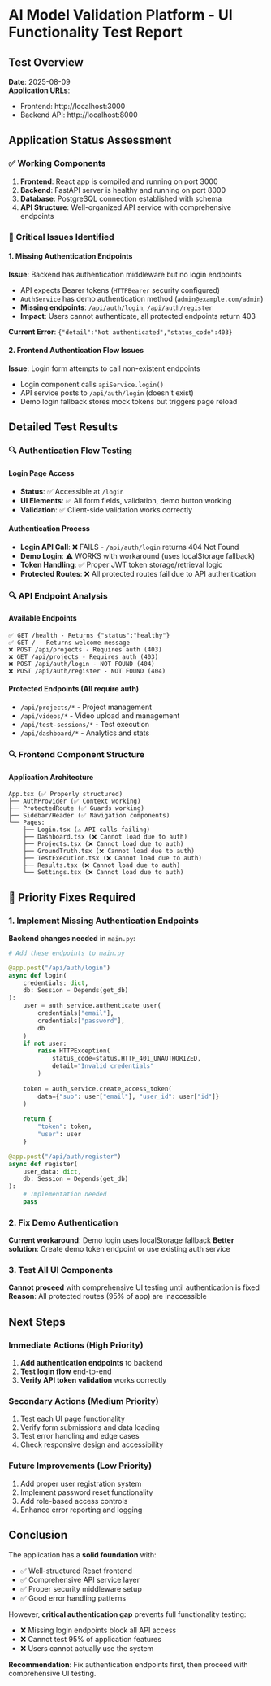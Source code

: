 # AI Model Validation Platform - UI Functionality Test Report

## Test Overview
**Date**: 2025-08-09  
**Application URLs**:
- Frontend: http://localhost:3000  
- Backend API: http://localhost:8000  

## Application Status Assessment

### ✅ Working Components
1. **Frontend**: React app is compiled and running on port 3000
2. **Backend**: FastAPI server is healthy and running on port 8000
3. **Database**: PostgreSQL connection established with schema
4. **API Structure**: Well-organized API service with comprehensive endpoints

### 🔴 Critical Issues Identified

#### 1. **Missing Authentication Endpoints**
**Issue**: Backend has authentication middleware but no login endpoints
- API expects Bearer tokens (`HTTPBearer` security configured)
- `AuthService` has demo authentication method (`admin@example.com/admin`)
- **Missing endpoints**: `/api/auth/login`, `/api/auth/register`
- **Impact**: Users cannot authenticate, all protected endpoints return 403

**Current Error**: `{"detail":"Not authenticated","status_code":403}`

#### 2. **Frontend Authentication Flow Issues**
**Issue**: Login form attempts to call non-existent endpoints
- Login component calls `apiService.login()` 
- API service posts to `/api/auth/login` (doesn't exist)
- Demo login fallback stores mock tokens but triggers page reload

## Detailed Test Results

### 🔍 Authentication Flow Testing

#### Login Page Access
- **Status**: ✅ Accessible at `/login`
- **UI Elements**: ✅ All form fields, validation, demo button working
- **Validation**: ✅ Client-side validation works correctly

#### Authentication Process  
- **Login API Call**: ❌ FAILS - `/api/auth/login` returns 404 Not Found
- **Demo Login**: ⚠️ WORKS with workaround (uses localStorage fallback)
- **Token Handling**: ✅ Proper JWT token storage/retrieval logic
- **Protected Routes**: ❌ All protected routes fail due to API authentication

### 🔍 API Endpoint Analysis

#### Available Endpoints
```
✅ GET /health - Returns {"status":"healthy"}
✅ GET / - Returns welcome message  
❌ POST /api/projects - Requires auth (403)
❌ GET /api/projects - Requires auth (403)  
❌ POST /api/auth/login - NOT FOUND (404)
❌ POST /api/auth/register - NOT FOUND (404)
```

#### Protected Endpoints (All require auth)
- `/api/projects/*` - Project management
- `/api/videos/*` - Video upload and management  
- `/api/test-sessions/*` - Test execution
- `/api/dashboard/*` - Analytics and stats

### 🔍 Frontend Component Structure

#### Application Architecture
```
App.tsx (✅ Properly structured)
├── AuthProvider (✅ Context working)
├── ProtectedRoute (✅ Guards working) 
├── Sidebar/Header (✅ Navigation components)
└── Pages:
    ├── Login.tsx (⚠️ API calls failing)
    ├── Dashboard.tsx (❌ Cannot load due to auth)
    ├── Projects.tsx (❌ Cannot load due to auth)
    ├── GroundTruth.tsx (❌ Cannot load due to auth)
    ├── TestExecution.tsx (❌ Cannot load due to auth)
    ├── Results.tsx (❌ Cannot load due to auth)
    └── Settings.tsx (❌ Cannot load due to auth)
```

## 🚨 Priority Fixes Required

### 1. Implement Missing Authentication Endpoints
**Backend changes needed** in `main.py`:

```python
# Add these endpoints to main.py

@app.post("/api/auth/login")
async def login(
    credentials: dict,
    db: Session = Depends(get_db)
):
    user = auth_service.authenticate_user(
        credentials["email"], 
        credentials["password"], 
        db
    )
    if not user:
        raise HTTPException(
            status_code=status.HTTP_401_UNAUTHORIZED,
            detail="Invalid credentials"
        )
    
    token = auth_service.create_access_token(
        data={"sub": user["email"], "user_id": user["id"]}
    )
    
    return {
        "token": token,
        "user": user
    }

@app.post("/api/auth/register")  
async def register(
    user_data: dict,
    db: Session = Depends(get_db)
):
    # Implementation needed
    pass
```

### 2. Fix Demo Authentication
**Current workaround**: Demo login uses localStorage fallback
**Better solution**: Create demo token endpoint or use existing auth service

### 3. Test All UI Components
**Cannot proceed** with comprehensive UI testing until authentication is fixed
**Reason**: All protected routes (95% of app) are inaccessible

## Next Steps

### Immediate Actions (High Priority)
1. **Add authentication endpoints** to backend
2. **Test login flow** end-to-end
3. **Verify API token validation** works correctly

### Secondary Actions (Medium Priority)  
1. Test each UI page functionality
2. Verify form submissions and data loading
3. Test error handling and edge cases
4. Check responsive design and accessibility

### Future Improvements (Low Priority)
1. Add proper user registration system
2. Implement password reset functionality  
3. Add role-based access controls
4. Enhance error reporting and logging

## Conclusion

The application has a **solid foundation** with:
- ✅ Well-structured React frontend
- ✅ Comprehensive API service layer
- ✅ Proper security middleware setup
- ✅ Good error handling patterns

However, **critical authentication gap** prevents full functionality testing:
- ❌ Missing login endpoints block all API access
- ❌ Cannot test 95% of application features
- ❌ Users cannot actually use the system

**Recommendation**: Fix authentication endpoints first, then proceed with comprehensive UI testing.
